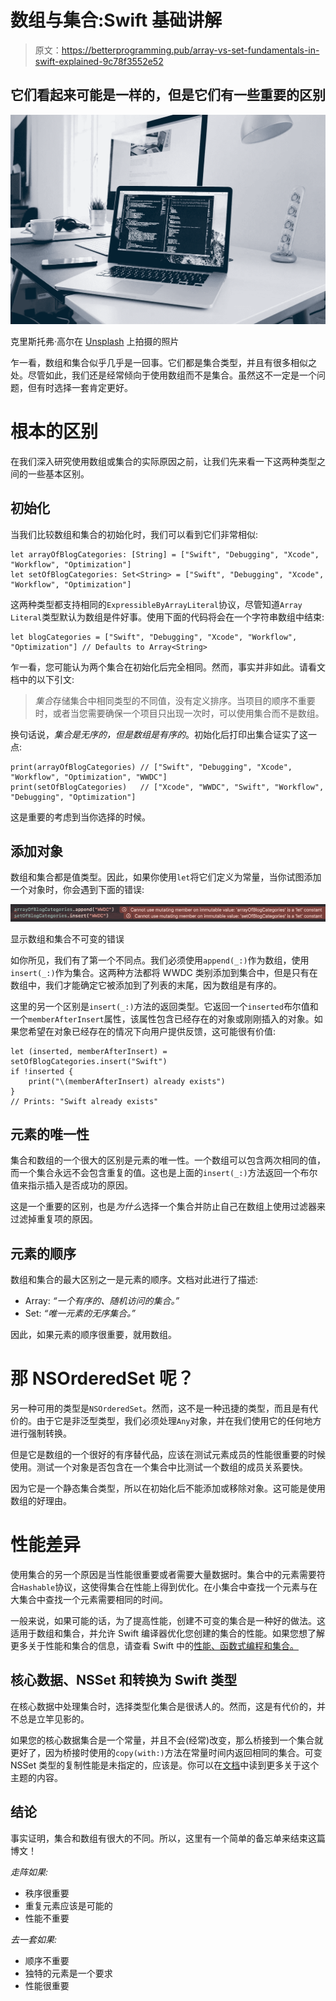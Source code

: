 # 数组与集合:Swift 基础讲解

> 原文：<https://betterprogramming.pub/array-vs-set-fundamentals-in-swift-explained-9c78f3552e52>

## 它们看起来可能是一样的，但是它们有一些重要的区别

![](img/dae2a845069ffd68d496a67513e9d054.png)

克里斯托弗·高尔在 [Unsplash](https://unsplash.com/search/photos/coding?utm_source=unsplash&utm_medium=referral&utm_content=creditCopyText) 上拍摄的照片

乍一看，数组和集合似乎几乎是一回事。它们都是集合类型，并且有很多相似之处。尽管如此，我们还是经常倾向于使用数组而不是集合。虽然这不一定是一个问题，但有时选择一套肯定更好。

# 根本的区别

在我们深入研究使用数组或集合的实际原因之前，让我们先来看一下这两种类型之间的一些基本区别。

## 初始化

当我们比较数组和集合的初始化时，我们可以看到它们非常相似:

```
let arrayOfBlogCategories: [String] = ["Swift", "Debugging", "Xcode", "Workflow", "Optimization"]
let setOfBlogCategories: Set<String> = ["Swift", "Debugging", "Xcode", "Workflow", "Optimization"]
```

这两种类型都支持相同的`ExpressibleByArrayLiteral`协议，尽管知道`Array Literal`类型默认为数组是件好事。使用下面的代码将会在一个字符串数组中结束:

```
let blogCategories = ["Swift", "Debugging", "Xcode", "Workflow", "Optimization"] // Defaults to Array<String>
```

乍一看，您可能认为两个集合在初始化后完全相同。然而，事实并非如此。请看文档中的以下引文:

> *集合*存储集合中相同类型的不同值，没有定义排序。当项目的顺序不重要时，或者当您需要确保一个项目只出现一次时，可以使用集合而不是数组。

换句话说，*集合是无序的，但是数组是有序的*。初始化后打印出集合证实了这一点:

```
print(arrayOfBlogCategories) // ["Swift", "Debugging", "Xcode", "Workflow", "Optimization", "WWDC"]
print(setOfBlogCategories)   // ["Xcode", "WWDC", "Swift", "Workflow", "Debugging", "Optimization"]
```

这是重要的考虑到当你选择的时候。

## 添加对象

数组和集合都是值类型。因此，如果你使用`let`将它们定义为常量，当你试图添加一个对象时，你会遇到下面的错误:

![](img/4a6b678eb2c0c0498e424dbc038f0220.png)

显示数组和集合不可变的错误

如你所见，我们有了第一个不同点。我们必须使用`append(_:)`作为数组，使用`insert(_:)`作为集合。这两种方法都将 WWDC 类别添加到集合中，但是只有在数组中，我们才能确定它被添加到了列表的末尾，因为数组是有序的。

这里的另一个区别是`insert(_:)`方法的返回类型。它返回一个`inserted`布尔值和一个`memberAfterInsert`属性，该属性包含已经存在的对象或刚刚插入的对象。如果您希望在对象已经存在的情况下向用户提供反馈，这可能很有价值:

```
let (inserted, memberAfterInsert) = setOfBlogCategories.insert("Swift")
if !inserted {
    print("\(memberAfterInsert) already exists")
}
// Prints: "Swift already exists"
```

## 元素的唯一性

集合和数组的一个很大的区别是元素的唯一性。一个数组可以包含两次相同的值，而一个集合永远不会包含重复的值。这也是上面的`insert(_:)`方法返回一个布尔值来指示插入是否成功的原因。

这是一个重要的区别，也是*为什么*选择一个集合并防止自己在数组上使用过滤器来过滤掉重复项的原因。

## 元素的顺序

数组和集合的最大区别之一是元素的顺序。文档对此进行了描述:

*   Array: *“一个有序的、随机访问的集合。”*
*   Set: *“唯一元素的无序集合。”*

因此，如果元素的顺序很重要，就用数组。

# 那 NSOrderedSet 呢？

另一种可用的类型是`NSOrderedSet`。然而，这不是一种迅捷的类型，而且是有代价的。由于它是非泛型类型，我们必须处理`Any`对象，并在我们使用它的任何地方进行强制转换。

但是它是数组的一个很好的有序替代品，应该在测试元素成员的性能很重要的时候使用。测试一个对象是否包含在一个集合中比测试一个数组的成员关系要快。

因为它是一个静态集合类型，所以在初始化后不能添加或移除对象。这可能是使用数组的好理由。

# 性能差异

使用集合的另一个原因是当性能很重要或者需要大量数据时。集合中的元素需要符合`Hashable`协议，这使得集合在性能上得到优化。在小集合中查找一个元素与在大集合中查找一个元素需要相同的时间。

一般来说，如果可能的话，为了提高性能，创建不可变的集合是一种好的做法。这适用于数组和集合，并允许 Swift 编译器优化您创建的集合的性能。如果您想了解更多关于性能和集合的信息，请查看 Swift 中的[性能、函数式编程和集合。](https://www.avanderlee.com/swift/performance-collections/)

## 核心数据、NSSet 和转换为 Swift 类型

在核心数据中处理集合时，选择类型化集合是很诱人的。然而，这是有代价的，并不总是立竿见影的。

如果您的核心数据集合是一个常量，并且不会(经常)改变，那么桥接到一个集合就更好了，因为桥接时使用的`copy(with:)`方法在常量时间内返回相同的集合。可变 NSSet 类型的复制性能是未指定的，应该是。你可以在[文档](https://developer.apple.com/documentation/swift/set#2845530)中读到更多关于这个主题的内容。

## 结论

事实证明，集合和数组有很大的不同。所以，这里有一个简单的备忘单来结束这篇博文！

*走阵如果:*

*   秩序很重要
*   重复元素应该是可能的
*   性能不重要

*去一套如果:*

*   顺序不重要
*   独特的元素是一个要求
*   性能很重要
